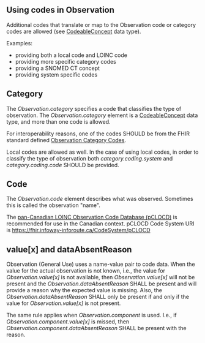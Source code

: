 ## Using codes in Observation
Additional codes that translate or map to the Observation code or category codes are allowed (see [CodeableConcept](http://hl7.org/fhir/R4/datatypes.html#CodeableConcept) data type).

Examples:
* providing both a local code and LOINC code
* providing more specific category codes
* providing a SNOMED CT concept
* providing system specific codes

## Category
The _Observation.category_ specifies a code that classifies the type of observation. The _Observation.category_ element is a [CodeableConcept](http://hl7.org/fhir/R4/datatypes.html#CodeableConcept) data type, and more than one code is allowed.

For interoperability reasons, one of the codes SHOULD be from the FHIR standard defined [Observation Category Codes](https://www.hl7.org/fhir/valueset-observation-category.html).

Local codes are allowed as well. In the case of using local codes, in order to classify the type of observation both _category.coding.system_ and _category.coding.code_ SHOULD be provided.

## Code
The _Observation.code_ element describes what was observed. Sometimes this is called the observation "name".

The [pan-Canadian LOINC Observation Code Database (pCLOCD)](https://infocentral.infoway-inforoute.ca/en/standards/canadian/pclocd-loinc) is recommended for use in the Canadian context. pCLOCD Code System URI is https://fhir.infoway-inforoute.ca/CodeSystem/pCLOCD

## value[x] and dataAbsentReason
Observation (General Use) uses a name-value pair to code data. When the value for the actual observation is not known, i.e., the value for _Observation.value[x]_ is not available, then _Observation.value[x]_ will not be present and the _Observation.dataAbsentReason_ SHALL be present and will provide a reason why the expected value is missing. 
Also, the _Observation.dataAbsentReason_ SHALL only be present if and only if the value for _Observation.value[x]_ is not present.

The same rule applies when _Observation.component_ is used. I.e., if _Observation.component.value[x]_ is missed, then _Observation.component.dataAbsentReason_ SHALL be present with the reason.
